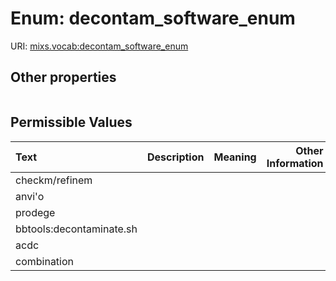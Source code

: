 
# Enum: decontam_software_enum




URI: [mixs.vocab:decontam_software_enum](https://w3id.org/mixs/vocab/decontam_software_enum)


## Other properties

|  |  |  |
| --- | --- | --- |

## Permissible Values

| Text | Description | Meaning | Other Information |
| :--- | :---: | :---: | ---: |
| checkm/refinem |  |  |  |
| anvi'o |  |  |  |
| prodege |  |  |  |
| bbtools:decontaminate.sh |  |  |  |
| acdc |  |  |  |
| combination |  |  |  |

